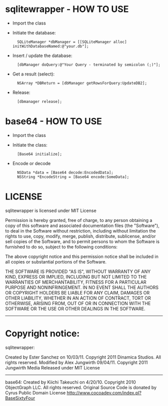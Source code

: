 sqlitewrapper - HOW TO USE
==========================
* Import the class
* Initiate the database: 

    	SQLiteManager *dbManager = [[SQLiteManager alloc] initWithDatabaseNamed:@"your.db"]; 

* Insert / update the database: 

    	[dbManager doQuery:@"Your Query - terminated by semicolon (;)"]; 

* Get a result (select): 

    	NSArray *DBReturn = [dbManager getRowsForQuery:UpdateDB2];

* Release: 

    	[dbmanager release];

base64 - HOW TO USE
===================
* Import the class
* Initiate the class:

    	[Base64 initialize];

* Encode or decode

    	NSData *data = [Base64 decode:EncodedData];
    	NSString *EncodeString = [Base64 encode:SomeData];

LICENSE
=======

sqlitewrapper is licensed under MIT License

Permission is hereby granted, free of charge, to any person obtaining a copy of this software and associated documentation files (the "Software"), to deal in the Software without restriction, including without limitation the rights to use, copy, modify, merge, publish, distribute, sublicense, and/or sell copies of the Software, and to permit persons to whom the Software is furnished to do so, subject to the following conditions:

The above copyright notice and this permission notice shall be included in all copies or substantial portions of the Software.

THE SOFTWARE IS PROVIDED "AS IS", WITHOUT WARRANTY OF ANY KIND, EXPRESS OR IMPLIED, INCLUDING BUT NOT LIMITED TO THE WARRANTIES OF MERCHANTABILITY, FITNESS FOR A PARTICULAR PURPOSE AND NONINFRINGEMENT. IN NO EVENT SHALL THE AUTHORS OR COPYRIGHT HOLDERS BE LIABLE FOR ANY CLAIM, DAMAGES OR OTHER LIABILITY, WHETHER IN AN ACTION OF CONTRACT, TORT OR OTHERWISE, ARISING FROM, OUT OF OR IN CONNECTION WITH THE SOFTWARE OR THE USE OR OTHER DEALINGS IN THE SOFTWARE.

- - -

Copyright notice:
================
sqlitewrapper:

  Created by Ester Sanchez on 10/03/11.
  Copyright 2011 Dinamica Studios. All rights reserved. 
  Modified by Alex Jungwirth 09/04/11. 
  Copyright 2011 Jungwirth Media
  Released under MIT License 
- - -
base64:
 Created by Kiichi Takeuchi on 4/20/10. 
 Copyright 2010 ObjectGraph LLC. All rights reserved. 
 Original Source Code is donated by Cyrus 
 Public Domain License 
 http://www.cocoadev.com/index.pl?BaseSixtyFour 
